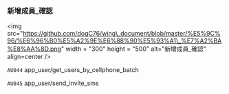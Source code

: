 ### 新增成員\_確認





&lt;img src="https://github.com/dogC76/wing\_document/blob/master/%E5%9C%96/%E6%96%B0%E5%A2%9E%E6%88%90%E5%93%A1\_%E7%A2%BA%E8%AA%8D.png" width = "300" height = "500" alt="新增成員\_確認" align=center /&gt;  







`AU044` app\_user/get\_users\_by\_cellphone\_batch  

`AU045` app\_user/send\_invite\_sms  



